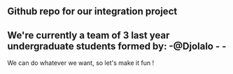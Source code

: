 Github repo for our integration project
-----------------
We're currently a team of 3 last year undergraduate students formed by:
    -@Djolalo
    -
    -
-----------------
We can do whatever we want, so let's make it fun ! 